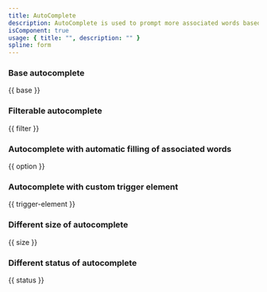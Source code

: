 ```yaml
---
title: AutoComplete
description: AutoComplete is used to prompt more associated words based on user input.
isComponent: true
usage: { title: "", description: "" }
spline: form
---
```


### Base autocomplete

{{ base }}

### Filterable autocomplete

{{ filter }}

### Autocomplete with automatic filling of associated words

{{ option }}

### Autocomplete with custom trigger element

{{ trigger-element }}

### Different size of autocomplete

{{ size }}

### Different status of autocomplete

{{ status }}

